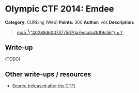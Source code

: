 # Olympic CTF 2014: Emdee

**Category:** CURLing (Web)
**Points:** 300
**Author:** vos
**Description:**

> [md5<sup>-1</sup>("40288d60073775070a7edcdcd1df9c56") = ?](http://109.233.61.11:34380/)

## Write-up

(TODO)

## Other write-ups / resources

* [Source (released after the CTF)](source.php)
